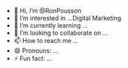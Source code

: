 - 👋 Hi, I’m @RonPousson
- 👀 I’m interested in ...Digital Marketing
- 🌱 I’m currently learning ...
- 💞️ I’m looking to collaborate on ...
- 📫 How to reach me ...
- 😄 Pronouns: ...
- ⚡ Fun fact: ...

<!---
RonPousson/RonPousson is a ✨ special ✨ repository because its `README.md` (this file) appears on your GitHub profile.
You can click the Preview link to take a look at your changes.
--->
